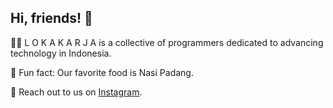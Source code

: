 ## Hi, friends! 👋


🙋‍♀️ L O K A K A R J A is a collective of programmers dedicated to advancing technology in Indonesia.

🍿 Fun fact: Our favorite food is Nasi Padang.

🧙 Reach out to us on [Instagram](https://instagram.com/lokakarja).
